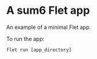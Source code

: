# A sum6 Flet app

An example of a minimal Flet app.

To run the app:

```
flet run [app_directory]
```
